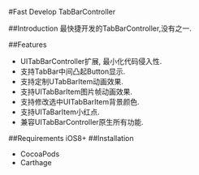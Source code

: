 #Fast Develop TabBarController


##Introduction
最快捷开发的TabBarController,没有之一.

##Features
* UITabBarController扩展, 最小化代码侵入性.
* 支持TabBar中间凸起Button显示.
* 支持定制UTabBarItem动画效果.
* 支持UITabBarItem图片帧动画效果.
* 支持修改选中UITabBarItem背景颜色.
* 支持UITaBarItem小红点.
* 兼容UITabBarController原生所有功能.


##Requirements
iOS8+
##Installation
* CocoaPods
* Carthage

